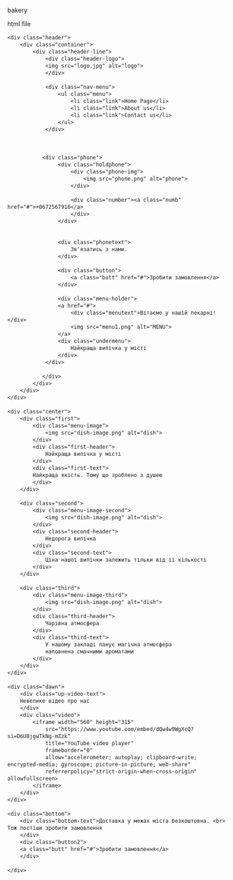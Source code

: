 bakery

html file

<!DOCTYPE html>
<html lang="en">
<head>
<title>Bakery</title>
<meta charset="utf-8">
<link rel="stylesheet" href= "assets/css/my-style.css">
</head>

<body>
 
    <div class="header">
        <div class="container">
            <div class="header-line">
                <div class="header-logo">
                <img src="logo.jpg" alt="logo">
                </div>

                <div class="nav-menu">
                    <ul class="menu">
                        <li class="link">Home Page</li>
                        <li class="link">About us</li>
                        <li class="link">Contact us</li>
                    </ul>
                </div>

                

               <div class="phone"> 
                    <div class="holdphone">
                        <div class="phone-img">
                            <img src="phone.png" alt="phone">
                        </div>

                        <div class="number"><a class="numb" href="#">+0672567916</a>
                        </div>
                    </div>


                    <div class="phonetext">
                        Зв'язатись з нами.
                    </div>

                    <div class="button">
                        <a class="butt" href="#">Зробити замовлення</a>
                    </div>

                    <div class="menu-holder">
                    <a href="#">
                        <div class="menutext">Вітаємо у нашій пекарні!</div>
                        <img src="menu1.png" alt="MENU">
                    </a>
                    <div class="undermenu">
                        Найкраща випічка у місті
                    </div>
                </div>

               </div>
            </div>
        </div>
    </div>

    <div class="center">
        <div class="first">
            <div class="menu-image">
                <img src="dish-image.png" alt="dish">
            </div>
            <div class="first-header">
                Найкраща випічка у місті
            </div>
            <div class="first-text">
            Найкраща якість. Тому що зроблено з душею
            </div>
        </div>

        <div class="second">
            <div class="menu-image-second">
                <img src="dish-image.png" alt="dish">
            </div>
            <div class="second-header">
                Недорога випічка
            </div>
            <div class="second-text">
                Ціна нашої випічки залежить тільки від її кількості
            </div>
        </div>

        <div class="third">
            <div class="menu-image-third">
                <img src="dish-image.png" alt="dish">
            </div>
            <div class="third-header">
                Чарівна атмосфера
            </div>
            <div class="third-text">
                У нашому закладі панує магічна атмосфера
                наповнена смачними ароматами
            </div>
        </div>
    </div>

    <div class="dawn">
        <div class="up-video-text">
        Невелике відео про нас
        </div>
        <div class="video">
            <iframe width="560" height="315" 
                src="https://www.youtube.com/embed/dQw4w9WgXcQ?si=D6U8jgwTkNg-mZzk" 
                title="YouTube video player" 
                frameborder="0" 
                allow="accelerometer; autoplay; clipboard-write; encrypted-media; gyroscope; picture-in-picture; web-share" 
                referrerpolicy="strict-origin-when-cross-origin" allowfullscreen>
            </iframe>
        </div>
    </div>

    <div class="bottom">
        <div class="bottom-text">Доставка у межах міста безкоштовна. <br> Тож постіши зробити замовлення
        </div>
        <div class="button2">
        <a class="butt" href="#">Зробити замовлення</a>
        </div>

    </div>    

</body>




